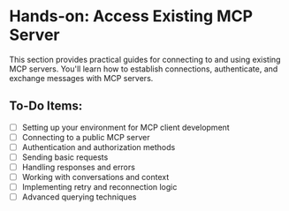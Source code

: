 # Hands-on: Access Existing MCP Server

This section provides practical guides for connecting to and using existing MCP servers. You'll learn how to establish connections, authenticate, and exchange messages with MCP servers.

## To-Do Items:
- [ ] Setting up your environment for MCP client development
- [ ] Connecting to a public MCP server
- [ ] Authentication and authorization methods
- [ ] Sending basic requests
- [ ] Handling responses and errors
- [ ] Working with conversations and context
- [ ] Implementing retry and reconnection logic
- [ ] Advanced querying techniques
